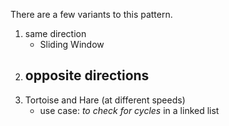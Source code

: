 
There are a few variants to this pattern.

1. same direction
	- Sliding Window
2. opposite directions
	- 
3. Tortoise and Hare (at different speeds)
	- use case: *to check for cycles* in a linked list
